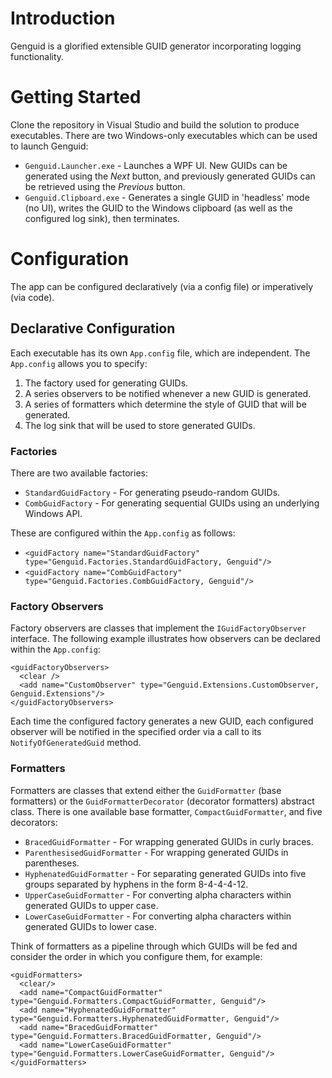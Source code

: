 # Introduction
Genguid is a glorified extensible GUID generator incorporating logging functionality.

# Getting Started
Clone the repository in Visual Studio and build the solution to produce executables. There are two Windows-only executables which can be used to launch Genguid:

- `Genguid.Launcher.exe` - Launches a WPF UI. New GUIDs can be generated using the *Next* button, and previously generated GUIDs can be retrieved using the *Previous* button.
- `Genguid.Clipboard.exe` - Generates a single GUID in 'headless' mode (no UI), writes the GUID to the Windows clipboard (as well as the configured log sink), then terminates.

# Configuration
The app can be configured declaratively (via a config file) or imperatively (via code).

## Declarative Configuration
Each executable has its own `App.config` file, which are independent. The `App.config` allows you to specify:

1. The factory used for generating GUIDs.
2. A series observers to be notified whenever a new GUID is generated.
3. A series of formatters which determine the style of GUID that will be generated.
4. The log sink that will be used to store generated GUIDs.

### Factories
There are two available factories:

- `StandardGuidFactory` - For generating pseudo-random GUIDs.
- `CombGuidFactory` - For generating sequential GUIDs using an underlying Windows API.

These are configured within the `App.config` as follows:

- `<guidFactory name="StandardGuidFactory" type="Genguid.Factories.StandardGuidFactory, Genguid"/>`
- `<guidFactory name="CombGuidFactory" type="Genguid.Factories.CombGuidFactory, Genguid"/>`

### Factory Observers
Factory observers are classes that implement the `IGuidFactoryObserver` interface. The following example illustrates how observers can be declared within the `App.config`:

```
<guidFactoryObservers>
  <clear />
  <add name="CustomObserver" type="Genguid.Extensions.CustomObserver, Genguid.Extensions"/>
</guidFactoryObservers>
```

Each time the configured factory generates a new GUID, each configured observer will be notified in the specified order via a call to its `NotifyOfGeneratedGuid` method.

### Formatters
Formatters are classes that extend either the `GuidFormatter` (base formatters) or the `GuidFormatterDecorator` (decorator formatters) abstract class. There is one available base formatter, `CompactGuidFormatter`, and five decorators:

- `BracedGuidFormatter` - For wrapping generated GUIDs in curly braces.
- `ParenthesisedGuidFormatter` - For wrapping generated GUIDs in parentheses.
- `HyphenatedGuidFormatter` - For separating generated GUIDs into five groups separated by hyphens in the form 8-4-4-4-12.
- `UpperCaseGuidFormatter` - For converting alpha characters within generated GUIDs to upper case.
- `LowerCaseGuidFormatter` - For converting alpha characters within generated GUIDs to lower case.

Think of formatters as a pipeline through which GUIDs will be fed and consider the order in which you configure them, for example:

```
<guidFormatters>
  <clear/>
  <add name="CompactGuidFormatter" type="Genguid.Formatters.CompactGuidFormatter, Genguid"/>
  <add name="HyphenatedGuidFormatter" type="Genguid.Formatters.HyphenatedGuidFormatter, Genguid"/>
  <add name="BracedGuidFormatter" type="Genguid.Formatters.BracedGuidFormatter, Genguid"/>
  <add name="LowerCaseGuidFormatter" type="Genguid.Formatters.LowerCaseGuidFormatter, Genguid"/>
</guidFormatters>	
```



